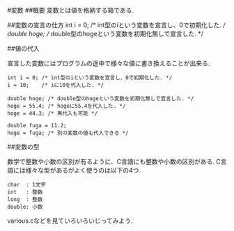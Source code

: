 #変数
##概要
変数とは値を格納する箱である.

##変数の宣言の仕方
    int i = 0;   /* int型のiという変数を宣言し、0で初期化した. */
    double hoge; /* double型のhogeという変数を初期化無しで宣言した. */


##値の代入

宣言した変数にはプログラムの途中で様々な値に書き換えることが出来る.

    int i = 0; /* int型のiという変数を宣言し、0で初期化した. */
    i = 10;    /* iに10を代入した. */

    double hoge; /* double型のhogeという変数を初期化無しで宣言した. */
    hoge = 55.4; /* hogeに55.4を代入した. */
    hoge = 44.3; /* 再代入も可能 */

    double fuga = 11.2;
    hoge = fuga; /* 別の変数の値も代入できる */


##変数の型

数学で整数や小数の区別が有るように、C言語にも整数や小数の区別がある.
C言語には様々な型があるがよく使うのは以下の4つ.

    char  : 1文字
    int   : 整数
    long  : 整数
    double: 小数

various.cなどを見ていろいろいじってみよう.
